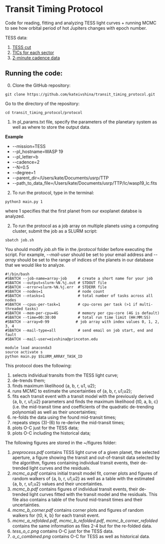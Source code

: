 # Transit Timing Protocol

Code for reading, fitting and analyzing TESS light curves + running MCMC to see how orbital period of hot Jupiters changes with epoch number.

TESS data:
1) [TESS cut](https://mast.stsci.edu/tesscut/) 
2) [TICs for each sector](https://tess.mit.edu/observations/sector-17/)
3) [2-minute cadence data](https://mast.stsci.edu/portal/Mashup/Clients/Mast/Portal.html)

## Running the code:

0. Clone the GitHub repository:

```
git clone https://github.com/kateivshina/transit_timing_protocol.git
```

Go to the directory of the repository:

```
cd transit_timing_protocol/protocol
```

1. In pl_params.txt file, specify the parameters of the planetary system as well as where to store the output data.

**Example**
- --mission=TESS
- --pl_hostname=WASP 19
- --pl_letter=b
- --cadence=2
- --N=0.5
- --degree=1
- --parent_dir=/Users/kate/Documents/usrp/TTP
- --path_to_data_file=/Users/kate/Documents/usrp/TTP/lc/wasp19_lc.fits

2. To run the protocol, type in the terminal:

```
python3 main.py 1
```
where 1 specifies that the first planet from our exoplanet databse is analyzed.

2. To run the protocol as a job array on multiple planets using a computing cluster, submit the job as a SLURM script:
```
sbatch job.sh
```
You should modify *job.sh* file in the */protocol* folder before executing the script. For example, *--mail-user* should be set to your email address and *--array* should be set to the range of indices of the planets in our database that we would like to analyze.
```
#!/bin/bash
#SBATCH --job-name=array-job     # create a short name for your job
#SBATCH --output=slurm-%N.%j.out # STDOUT file
#SBATCH --error=slurm-%N.%j.err  # STDERR file
#SBATCH --nodes=1                # node count
#SBATCH --ntasks=1               # total number of tasks across all nodes
#SBATCH --cpus-per-task=1        # cpu-cores per task (>1 if multi-threaded tasks)
#SBATCH --mem-per-cpu=4G         # memory per cpu-core (4G is default)
#SBATCH --time=00:30:00          # total run time limit (HH:MM:SS)
#SBATCH --array=0-99            # job array with index values 0, 1, 2, 3, 4
#SBATCH --mail-type=all          # send email on job start, end and fault
#SBATCH --mail-user=eivshina@princeton.edu

module load anaconda3
source activate s
python main.py $SLURM_ARRAY_TASK_ID
```

This protocol does the following:
1. selects individual transits from the TESS light curve; 
2. de-trends them; 
3. finds maximum likelihood {a, b, r, u1, u2}; 
4. runs MCMC to estimate the uncertainties of {a, b, r, u1,u2}; 
5. fits each transit event with a transit model with the previously derived {a, b, r, u1,u2} parameters and finds the maximum likelihood {t0, a, b, c} (i.e. the mid-transit time and coefficients of the quadratic de-trending polynomial) as well as their uncertainties; 
6. re-folds the data using the found mid-transit times; 
7. repeats steps  (3)-(6) to re-derive the mid-transit times;
8. plots O-C just for the TESS data;
9. plots O-C including the historical data;

The following figures are stored in the ~/figures folder:
1. *preprocess.pdf* contains TESS light curve of a given planet, the selected aperture, a figure showing the transit and out-of-transit data selected by the algorithm, figures containing individual transit events, their de-trended light curves and the residuals.
2. *mcmc_a.pdf* contains initial transit model fit, corner plots and figures of random walkers of  {a, b, r, u1,u2} as well as a table with the estimated {a, b, r, u1,u2} values and their uncertainties.
3. *mcmc_b.pdf* contains figures of individual transit events, their de-trended light curves fitted with the transit model and the residuals. This file also contains a table of the found mid-transit times and their uncertainties.
4.  *mcmc_b_corner.pdf* contains corner plots and figures of random walkers for {t0, k, b} for each transit event.
5. *mcmc_a_refolded.pdf*, *mcmc_b_refolded.pdf*, *mcmc_b_corner_refolded* contains the same information as files 2-4 but for the re-folded data.
6. *tess_o_c.png* contains O-C just for the TESS data.
7. *o_c_combined.png* contains O-C for TESS as well as historical data.
